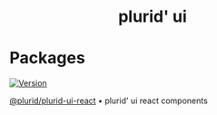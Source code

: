 <h1 align="center">
    plurid' ui
</h1>



# Packages

<a target="_blank" href="https://www.npmjs.com/package/@plurid/plurid-ui-react">
    <img src="https://img.shields.io/npm/v/@plurid/plurid-ui-react.svg?logo=npm&colorB=1380C3&style=for-the-badge" alt="Version">
</a>

[@plurid/plurid-ui-react][plurid-ui-react] • plurid' ui react components

[plurid-ui-react]: https://github.com/plurid/plurid/tree/master/packages/plurid-ui-react
